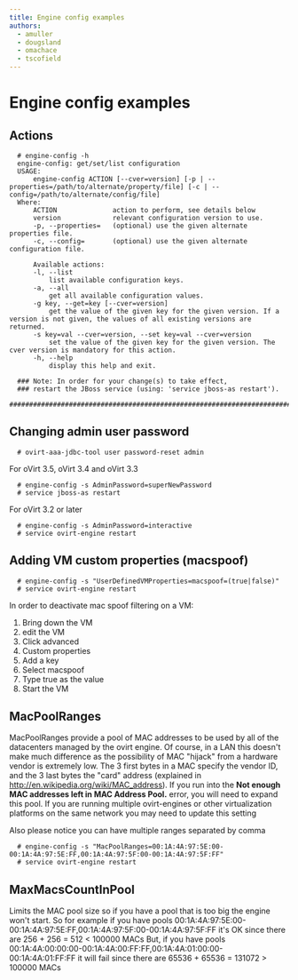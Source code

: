```yaml
---
title: Engine config examples
authors:
  - amuller
  - dougsland
  - omachace
  - tscofield
---
```


# Engine config examples

## Actions

      # engine-config -h
      engine-config: get/set/list configuration
      USAGE:
          engine-config ACTION [--cver=version] [-p | --properties=/path/to/alternate/property/file] [-c | --config=/path/to/alternate/config/file]
      Where:
          ACTION              action to perform, see details below
          version             relevant configuration version to use.
          -p, --properties=   (optional) use the given alternate properties file.
          -c, --config=       (optional) use the given alternate configuration file.

          Available actions:
          -l, --list
              list available configuration keys.
          -a, --all
              get all available configuration values.
          -g key, --get=key [--cver=version]
              get the value of the given key for the given version. If a version is not given, the values of all existing versions are returned.
          -s key=val --cver=version, --set key=val --cver=version
              set the value of the given key for the given version. The cver version is mandatory for this action.
          -h, --help
              display this help and exit.

      ### Note: In order for your change(s) to take effect,
      ### restart the JBoss service (using: 'service jboss-as restart').
      #############################################################################

## Changing admin user password

      # ovirt-aaa-jdbc-tool user password-reset admin 

For oVirt 3.5, oVirt 3.4 and oVirt 3.3

      # engine-config -s AdminPassword=superNewPassword
      # service jboss-as restart 

For oVirt 3.2 or later

      # engine-config -s AdminPassword=interactive
      # service ovirt-engine restart 

## Adding VM custom properties (macspoof)

      # engine-config -s "UserDefinedVMProperties=macspoof=(true|false)"
      # service ovirt-engine restart 

In order to deactivate mac spoof filtering on a VM:

1.  Bring down the VM
2.  edit the VM
3.  Click advanced
4.  Custom properties
5.  Add a key
6.  Select macspoof
7.  Type true as the value
8.  Start the VM

## MacPoolRanges

MacPoolRanges provide a pool of MAC addresses to be used by all of the datacenters managed by the ovirt engine. Of course, in a LAN this doesn't make much difference as the possibility of MAC "hijack" from a hardware vendor is extremely low. The 3 first bytes in a MAC specify the vendor ID, and the 3 last bytes the "card" address (explained in <http://en.wikipedia.org/wiki/MAC_address>). If you run into the **Not enough MAC addresses left in MAC Address Pool.** error, you will need to expand this pool. If you are running multiple ovirt-engines or other virtualization platforms on the same network you may need to update this setting

Also please notice you can have multiple ranges separated by comma

      # engine-config -s "MacPoolRanges=00:1A:4A:97:5E:00-00:1A:4A:97:5E:FF,00:1A:4A:97:5F:00-00:1A:4A:97:5F:FF"
      # service ovirt-engine restart

## MaxMacsCountInPool

Limits the MAC pool size so if you have a pool that is too big the engine won't start. So for example if you have pools 00:1A:4A:97:5E:00-00:1A:4A:97:5E:FF,00:1A:4A:97:5F:00-00:1A:4A:97:5F:FF it's OK since there are 256 + 256 = 512 < 100000 MACs But, if you have pools 00:1A:4A:00:00:00-00:1A:4A:00:FF:FF,00:1A:4A:01:00:00-00:1A:4A:01:FF:FF it will fail since there are 65536 + 65536 = 131072 > 100000 MACs
